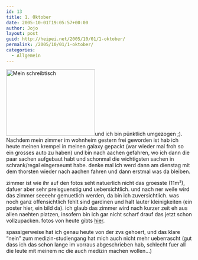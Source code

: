 ```yaml
---
id: 13
title: 1. Oktober
date: 2005-10-01T19:05:57+00:00
author: Jojo
layout: post
guid: http://heipei.net/2005/10/01/1-oktober/
permalink: /2005/10/01/1-oktober/
categories:
  - Allgemein
---
```

[<img src="https://static.flickr.com/26/48312801_e36221282a_m.jpg" width="240" height="180" alt="Mein schreibtisch" class="alignleft" />](https://secure.flickr.com/photos/heipei/archives/date-taken/2005/10/01/detail/ "Photo Sharing")und ich bin pünktlich umgezogen ;). Nachdem mein zimmer im wohnheim gestern frei geworden ist hab ich heute meinen krempel in meinen galaxy gepackt (war wieder mal froh so ein grosses auto zu haben) und bin nach aachen gefahren, wo ich dann die paar sachen aufgebaut habt und schonmal die wichtigsten sachen in schrank/regal eingeraeumt habe. denke mal ich werd dann am dienstag mit dem thorsten wieder nach aachen fahren und dann erstmal was da bleiben.
  
zimmer ist wie ihr auf den fotos seht natuerlich nicht das groesste (11m²), dafuer aber sehr preisguenstig und uebersichtlich. und nach ner weile wird das zimmer seeeehr gemuetlich werden, da bin ich zuversichtlich. was noch ganz offensichtlich fehlt sind gardinen und halt lauter kleinigkeiten (ein poster hier, ein bild da). ich glaub das zimmer wird nach kurzer zeit eh aus allen naehten platzen, insofern bin ich gar nicht scharf drauf das jetzt schon vollzupacken. fotos von heute gibts [hier](https://secure.flickr.com/photos/heipei/archives/date-taken/2005/10/01/detail/).
  
spassigerweise hat ich genau heute von der zvs gehoert, und das klare &#8220;nein&#8221; zum medizin-studiengang hat mich auch nicht mehr ueberrascht (gut dass ich das schon lange im vorraus abgeschrieben hab, schlecht fuer all die leute mit meinem nc die auch medizin machen wollen&#8230;)
